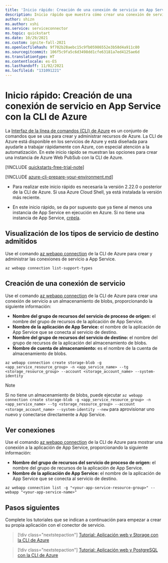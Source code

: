 ```yaml
---
title: 'Inicio rápido: Creación de una conexión de servicio en App Service con la CLI de Azure'
description: Inicio rápido que muestra cómo crear una conexión de servicio en App Service con la CLI de Azure
author: shizn
ms.author: xshi
ms.service: serviceconnector
ms.topic: quickstart
ms.date: 10/29/2021
ms.custom: ignite-fall-2021
ms.openlocfilehash: 9f702b28aebc15c9fb05986552e3b58d4a911c80
ms.sourcegitcommit: 106f5c9fa5c6d3498dd1cfe63181a7ed4125ae6d
ms.translationtype: HT
ms.contentlocale: es-ES
ms.lasthandoff: 11/02/2021
ms.locfileid: "131091221"
---
```

# <a name="quickstart-create-a-service-connection-in-app-service-with-the-azure-cli"></a>Inicio rápido: Creación de una conexión de servicio en App Service con la CLI de Azure

La [Interfaz de la línea de comandos (CLI) de Azure](/cli/azure) es un conjunto de comandos que se usa para crear y administrar recursos de Azure. La CLI de Azure está disponible en los servicios de Azure y está diseñada para ayudarle a trabajar rápidamente con Azure, con especial atención a la automatización. En este inicio rápido se muestran las opciones para crear una instancia de Azure Web PubSub con la CLI de Azure.

[!INCLUDE [quickstarts-free-trial-note](../../includes/quickstarts-free-trial-note.md)]

[!INCLUDE [azure-cli-prepare-your-environment.md](../../includes/azure-cli-prepare-your-environment.md)]

- Para realizar este inicio rápido es necesaria la versión 2.22.0 o posterior de la CLI de Azure. Si usa Azure Cloud Shell, ya está instalada la versión más reciente.

- En este inicio rápido, se da por supuesto que ya tiene al menos una instancia de App Service en ejecución en Azure. Si no tiene una instancia de App Service, [créela](../app-service/quickstart-dotnetcore.md).


## <a name="view-supported-target-service-types"></a>Visualización de los tipos de servicio de destino admitidos

Use el comando [az webapp connection]() de la CLI de Azure para crear y administrar las conexiones de servicio a App Service. 

```azurecli-interactive
az webapp connection list-support-types
```

## <a name="create-a-service-connection"></a>Creación de una conexión de servicio

Use el comando [az webapp connection]() de la CLI de Azure para crear una conexión de servicio a un almacenamiento de blobs, proporcionando la siguiente información:

- **Nombre del grupo de recursos del servicio de proceso de origen:** el nombre del grupo de recursos de la aplicación de App Service.
- **Nombre de la aplicación de App Service:** el nombre de la aplicación de App Service que se conecta al servicio de destino.
- **Nombre del grupo de recursos del servicio de destino:** el nombre del grupo de recursos de la aplicación del almacenamiento de blobs.
- **Nombre de cuenta de almacenamiento:** es el nombre de la cuenta de almacenamiento de blobs.

```azurecli-interactive
az webapp connection create storage-blob -g <app_service_resource_group> -n <app_service_name> --tg <storage_resource_group> --account <storage_account_name> --system-identity
```

> [!NOTE]
> Si no tiene un almacenamiento de blobs, puede ejecutar `az webapp connection create storage-blob -g <app_service_resource_group> -n <app_service_name> --tg <storage_resource_group> --account <storage_account_name> --system-identity --new` para aprovisionar uno nuevo y conectarse directamente a App Service.

## <a name="view-connections"></a>Ver conexiones

Use el comando [az webapp connection]() de la CLI de Azure para mostrar una conexión a la aplicación de App Service, proporcionando la siguiente información:

- **Nombre del grupo de recursos del servicio de proceso de origen:** el nombre del grupo de recursos de la aplicación de App Service.
- **Nombre de la aplicación de App Service:** el nombre de la aplicación de App Service que se conecta al servicio de destino.

```azurecli-interactive
az webapp connection list -g "<your-app-service-resource-group>" --webapp "<your-app-service-name>"
```

## <a name="next-steps"></a>Pasos siguientes

Complete los tutoriales que se indican a continuación para empezar a crear su propia aplicación con el conector de servicio.

> [!div class="nextstepaction"]
> [Tutorial: Aplicación web y Storage con la CLI de Azure](./tutorial-csharp-webapp-storage-cli.md)

> [!div class="nextstepaction"]
> [Tutorial: Aplicación web y PostgreSQL con la CLI de Azure](./tutorial-django-webapp-postgres-cli.md)

